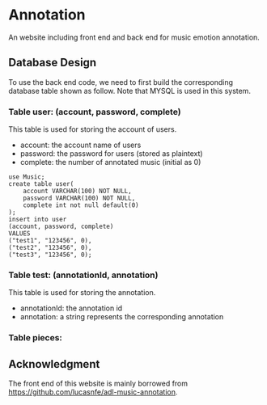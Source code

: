 # Annotation

An website including front end and back end for music emotion annotation.

## Database Design

To use the back end code, we need to first build the corresponding database table shown as follow. Note that MYSQL is used in this system.

### Table user: (account, password, complete)

This table is used for storing the account of users.

- account: the account name of users
- password: the password for users (stored as plaintext)
- complete: the number of annotated music (initial as 0)

```mysql
use Music;
create table user(
 	account VARCHAR(100) NOT NULL,
    password VARCHAR(100) NOT NULL,
    complete int not null default(0)
);
insert into user
(account, password, complete)
VALUES
("test1", "123456", 0),
("test2", "123456", 0),
("test3", "123456", 0);
```



### Table test: (annotationId, annotation)

This table is used for storing the annotation.

- annotationId: the annotation id 
- annotation: a string represents the corresponding annotation



### Table pieces:



## Acknowledgment

The front end of this website is mainly borrowed from https://github.com/lucasnfe/adl-music-annotation.
